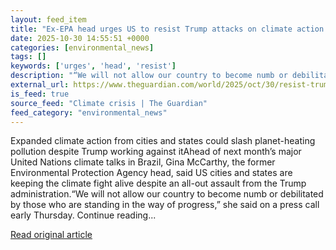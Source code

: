```yaml
---
layout: feed_item
title: "Ex-EPA head urges US to resist Trump attacks on climate action: ‘We won’t become numb’"
date: 2025-10-30 14:55:51 +0000
categories: [environmental_news]
tags: []
keywords: ['urges', 'head', 'resist']
description: "“We will not allow our country to become numb or debilitated by those who are standing in the way of progress,” she said on a press call early Thursday"
external_url: https://www.theguardian.com/world/2025/oct/30/resist-trump-attacks-climate-action
is_feed: true
source_feed: "Climate crisis | The Guardian"
feed_category: "environmental_news"
---
```


Expanded climate action from cities and states could slash planet-heating pollution despite Trump working against itAhead of next month’s major United Nations climate talks in Brazil, Gina McCarthy, the former Environmental Protection Agency head, said US cities and states are keeping the climate fight alive despite an all-out assault from the Trump administration.“We will not allow our country to become numb or debilitated by those who are standing in the way of progress,” she said on a press call early Thursday. Continue reading...

[Read original article](https://www.theguardian.com/world/2025/oct/30/resist-trump-attacks-climate-action)
